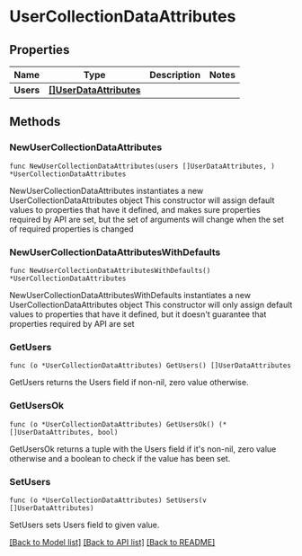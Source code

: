# UserCollectionDataAttributes

## Properties

Name | Type | Description | Notes
------------ | ------------- | ------------- | -------------
**Users** | [**[]UserDataAttributes**](UserDataAttributes.md) |  | 

## Methods

### NewUserCollectionDataAttributes

`func NewUserCollectionDataAttributes(users []UserDataAttributes, ) *UserCollectionDataAttributes`

NewUserCollectionDataAttributes instantiates a new UserCollectionDataAttributes object
This constructor will assign default values to properties that have it defined,
and makes sure properties required by API are set, but the set of arguments
will change when the set of required properties is changed

### NewUserCollectionDataAttributesWithDefaults

`func NewUserCollectionDataAttributesWithDefaults() *UserCollectionDataAttributes`

NewUserCollectionDataAttributesWithDefaults instantiates a new UserCollectionDataAttributes object
This constructor will only assign default values to properties that have it defined,
but it doesn't guarantee that properties required by API are set

### GetUsers

`func (o *UserCollectionDataAttributes) GetUsers() []UserDataAttributes`

GetUsers returns the Users field if non-nil, zero value otherwise.

### GetUsersOk

`func (o *UserCollectionDataAttributes) GetUsersOk() (*[]UserDataAttributes, bool)`

GetUsersOk returns a tuple with the Users field if it's non-nil, zero value otherwise
and a boolean to check if the value has been set.

### SetUsers

`func (o *UserCollectionDataAttributes) SetUsers(v []UserDataAttributes)`

SetUsers sets Users field to given value.



[[Back to Model list]](../README.md#documentation-for-models) [[Back to API list]](../README.md#documentation-for-api-endpoints) [[Back to README]](../README.md)



